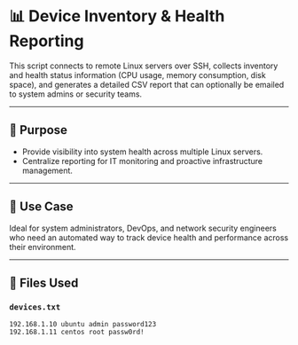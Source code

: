 # 📊 Device Inventory & Health Reporting

This script connects to remote Linux servers over SSH, collects inventory and health status information (CPU usage, memory consumption, disk space), and generates a detailed CSV report that can optionally be emailed to system admins or security teams.

---

## 🎯 Purpose

- Provide visibility into system health across multiple Linux servers.
- Centralize reporting for IT monitoring and proactive infrastructure management.

---

## 🔐 Use Case

Ideal for system administrators, DevOps, and network security engineers who need an automated way to track device health and performance across their environment.

---

## 📂 Files Used

### `devices.txt`

```text
192.168.1.10 ubuntu admin password123
192.168.1.11 centos root passw0rd!
